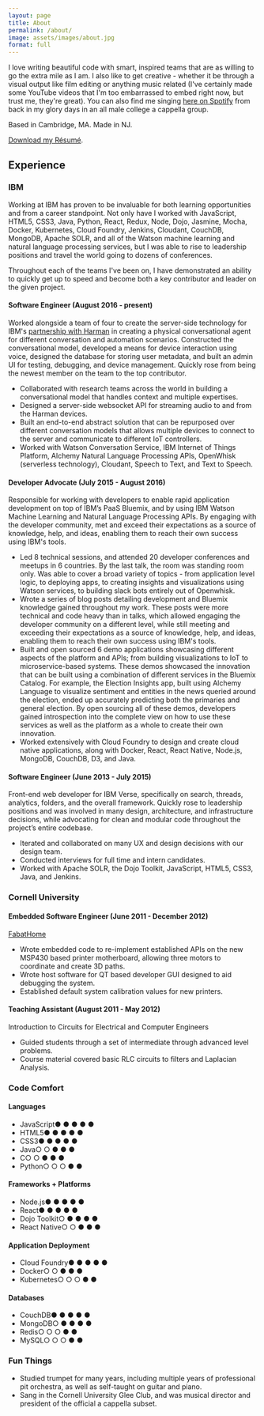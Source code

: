 ```yaml
---
layout: page
title: About
permalink: /about/
image: assets/images/about.jpg
format: full
---
```


I love writing beautiful code with smart, inspired teams that are as willing to
go the extra mile as I am. I also like to get creative - whether it be through
a visual output like film editing or anything music related (I've certainly made
some YouTube videos that I'm too embarrassed to embed right now, but trust me,
they're great). You can also find me singing
[here on Spotify](https://open.spotify.com/track/5cDHaVTQ8coHB5NLssfp9S) from
back in my glory days in an all male college a cappella group.

Based in Cambridge, MA. Made in NJ.

[Download my Résumé](/assets/Resume.pdf).

## Experience

### IBM

Working at IBM has proven to be invaluable for both learning opportunities and
from a career standpoint. Not only have I worked with JavaScript, HTML5, CSS3,
Java, Python, React, Redux, Node, Dojo, Jasmine, Mocha, Docker, Kubernetes,
Cloud Foundry, Jenkins, Cloudant, CouchDB, MongoDB, Apache SOLR, and all of the
Watson machine learning and natural language processing services, but I was able
to rise to leadership positions and travel the world going to dozens of
conferences.

Throughout each of the teams I've been on, I have demonstrated an ability to
quickly get up to speed and become both a key contributor and leader on the
given project.

#### Software Engineer (August 2016 - present)

Worked alongside a team of four to create the server-side technology for IBM's
[partnership with Harman](https://www.youtube.com/watch?v=p5fOVNSQrS0) in
creating a physical conversational agent for different conversation and
automation scenarios. Constructed the conversational model, developed a means
for device interaction using voice, designed the database for storing user
metadata, and built an admin UI for testing, debugging, and device management.
Quickly rose from being the newest member on the team to the top contributor.

  - Collaborated with research teams across the world in building a
    conversational model that handles context and multiple expertises.
  - Designed a server-side websocket API for streaming audio to and from the
    Harman devices.
  - Built an end-to-end abstract solution that can be repurposed over different
    conversation models that allows multiple devices to connect to the server
    and communicate to different IoT controllers.
  - Worked with Watson Conversation Service, IBM Internet of Things Platform,
    Alchemy Natural Language Processing APIs, OpenWhisk (serverless technology),
    Cloudant, Speech to Text, and Text to Speech.

#### Developer Advocate (July 2015 - August 2016)

Responsible for working with developers to enable rapid application development
on top of IBM’s PaaS Bluemix, and by using IBM Watson Machine Learning and
Natural Language Processing APIs. By engaging with the developer community, met
and exceed their expectations as a source of knowledge, help, and ideas,
enabling them to reach their own success using IBM's tools.

  - Led 8 technical sessions, and attended 20 developer conferences and meetups
    in 6 countries. By the last talk, the room was standing room only. Was able
    to cover a broad variety of topics - from application level logic, to
    deploying apps, to creating insights and visualizations using Watson
    services, to building slack bots entirely out of Openwhisk.
  - Wrote a series of blog posts detailing development and Bluemix knowledge
    gained throughout my work. These posts were more technical and code heavy
    than in talks, which allowed engaging the developer community on a different
    level, while still meeting and exceeding their expectations as a source of
    knowledge, help, and ideas, enabling them to reach their own success using
    IBM's tools.
  - Built and open sourced 6 demo applications showcasing different aspects of
    the platform and APIs; from building visualizations to IoT to
    microservice-based systems. These demos showcased the innovation that can be
    built using a combination of different services in the Bluemix Catalog. For
    example, the Election Insights app, built using Alchemy Language to
    visualize sentiment and entities in the news queried around the election,
    ended up accurately predicting both the primaries and general election. By
    open sourcing all of these demos, developers gained introspection into the
    complete view on how to use these services as well as the platform as a
    whole to create their own innovation.
  - Worked extensively with Cloud Foundry to design and create cloud native
    applications, along with Docker, React, React Native, Node.js, MongoDB,
    CouchDB, D3, and Java.

#### Software Engineer (June 2013 - July 2015)

Front-end web developer for IBM Verse, specifically on search, threads,
analytics, folders, and the overall framework. Quickly rose to leadership
positions and was involved in many design, architecture, and infrastructure
decisions, while advocating for clean and modular code throughout the project’s
entire codebase.

  - Iterated and collaborated on many UX and design decisions with our design
    team.
  - Conducted interviews for full time and intern candidates.
  - Worked with Apache SOLR, the Dojo Toolkit, JavaScript, HTML5, CSS3, Java,
    and Jenkins.

### Cornell University

#### Embedded Software Engineer (June 2011 - December 2012)

[FabatHome](http://www.fabathome.org/)

  - Wrote embedded code to re-implement established APIs on the new MSP430 based
    printer motherboard, allowing three motors to coordinate and create 3D
    paths.
  - Wrote host software for QT based developer GUI designed to aid debugging the
    system.
  - Established default system calibration values for new printers.

#### Teaching Assistant (August 2011 - May 2012)

Introduction to Circuits for Electrical and Computer Engineers

  - Guided students through a set of intermediate through advanced level
    problems.
  - Course material covered basic RLC circuits to filters and Laplacian
    Analysis.

### Code Comfort

#### Languages

<ul class="list-of-things">
  <li>JavaScript<span class="thing-meta">● ● ● ● ●</span></li>
  <li>HTML5<span class="thing-meta">● ● ● ● ●</span></li>
  <li>CSS3<span class="thing-meta">● ● ● ● ●</span></li>
  <li>Java<span class="thing-meta">○ ○ ● ● ●</span></li>
  <li>C<span class="thing-meta">○ ○ ● ● ●</span></li>
  <li>Python<span class="thing-meta">○ ○ ○ ● ●</span></li>
</ul>

#### Frameworks + Platforms

<ul class="list-of-things">
  <li>Node.js<span class="thing-meta">● ● ● ● ●</span></li>
  <li>React<span class="thing-meta">● ● ● ● ●</span></li>
  <li>Dojo Toolkit<span class="thing-meta">○ ● ● ● ●</span></li>
  <li>React Native<span class="thing-meta">○ ○ ● ● ●</span></li>
</ul>

#### Application Deployment

<ul class="list-of-things">
  <li>Cloud Foundry<span class="thing-meta">● ● ● ● ●</span></li>
  <li>Docker<span class="thing-meta">○ ○ ● ● ●</span></li>
  <li>Kubernetes<span class="thing-meta">○ ○ ○ ● ●</span></li>
</ul>

#### Databases

<ul class="list-of-things">
  <li>CouchDB<span class="thing-meta">● ● ● ● ●</span></li>
  <li>MongoDB<span class="thing-meta">○ ● ● ● ●</span></li>
  <li>Redis<span class="thing-meta">○ ○ ○ ● ●</span></li>
  <li>MySQL<span class="thing-meta">○ ○ ○ ● ●</span></li>
</ul>

### Fun Things

  - Studied trumpet for many years, including multiple years of professional pit
    orchestra, as well as self-taught on guitar and piano.
  - Sang in the Cornell University Glee Club, and was musical director and
    president of the official a cappella subset.
